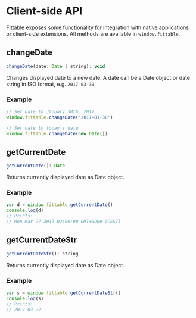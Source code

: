 # Client-side API

Fittable exposes some functionality for integration with native applications or client-side extensions. All methods are available in `window.fittable`.

## changeDate

```js
changeDate(date: Date | string): void
```

Changes displayed date to a new date. A date can be a Date object or date string in ISO format, e.g. `2017-03-30`


### Example

```js
// Set date to January 30th, 2017
window.fittable.changeDate('2017-01-30')

// Set date to today's date
window.fittable.changeDate(new Date())
```

## getCurrentDate

```js
getCurrentDate(): Date
```

Returns currently displayed date as Date object.

### Example

```js
var d = window.fittable.getCurrentDate()
console.log(d)
// Prints:
// Mon Mar 27 2017 02:00:00 GMT+0200 (CEST)
```

## getCurrentDateStr

```js
getCurrentDateStr(): string
```

Returns currently displayed date as Date object.

### Example

```js
var s = window.fittable.getCurrentDateStr()
console.log(s)
// Prints:
// 2017-03-27
```
